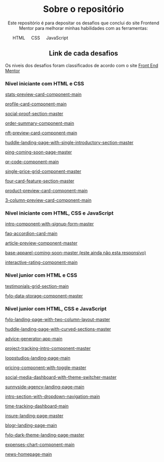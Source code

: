 <h1 align="center">Sobre o repositório</h1>
<p align="center" style="display:block; max-wdth: 300px;">Este repositório é para depositar os desafios que conclui do site Frontend Mentor para melhorar minhas habilidades com as ferramentas:<p>
<ul style="display: flex; align-items: center; column-gap: 20px; list-style: none;">
  <li>HTML</li>
  <li>CSS</li>
  <li>JavaScript</li>
</ul>

<h2 align="center">Link de cada desafios</h2>

<p>Os niveis dos desafios foram classificados de acordo com o site <a href="https://www.frontendmentor.io/home">Front End Mentor</a></p>

<h3>Nivel iniciante com HTML e CSS</h3>

<a href="https://vinicius-pereira-souza.github.io/challenges-frontend-mentor/newbie/html-css/01-stats-preview-card-component-main/">stats-preview-card-component-main</a>

<a href="https://vinicius-pereira-souza.github.io/challenges-frontend-mentor/newbie/html-css/02-profile-card-component-main/">profile-card-component-main</a>

<a href="https://vinicius-pereira-souza.github.io/challenges-frontend-mentor/newbie/html-css/03-social-proof-section-master/">social-proof-section-master</a>

<a href="https://vinicius-pereira-souza.github.io/challenges-frontend-mentor/newbie/html-css/04-order-summary-component-main/">order-summary-component-main</a>

<a href="https://vinicius-pereira-souza.github.io/challenges-frontend-mentor/newbie/html-css/05-nft-preview-card-component-main">nft-preview-card-component-main</a>

<a href="https://vinicius-pereira-souza.github.io/challenges-frontend-mentor/newbie/html-css/06-huddle-landing-page-with-single-introductory-section-master">huddle-landing-page-with-single-introductory-section-master</a>

<a href="https://vinicius-pereira-souza.github.io/challenges-frontend-mentor/newbie/html-css/07-ping-coming-soon-page-master">ping-coming-soon-page-master</a>

<a href="https://vinicius-pereira-souza.github.io/challenges-frontend-mentor/newbie/html-css/08-qr-code-component-main">qr-code-component-main</a>

<a href="https://vinicius-pereira-souza.github.io/challenges-frontend-mentor/newbie/html-css/09-single-price-grid-component-master">single-price-grid-component-master</a>

<a href="https://vinicius-pereira-souza.github.io/challenges-frontend-mentor/newbie/html-css/10-four-card-feature-section-master">four-card-feature-section-master</a>

<a href="https://vinicius-pereira-souza.github.io/challenges-frontend-mentor/newbie/html-css/11-product-preview-card-component-main">product-preview-card-component-main</a>

<a href="https://vinicius-pereira-souza.github.io/challenges-frontend-mentor/newbie/html-css/12-3-column-preview-card-component-main">3-column-preview-card-component-main</a>

<h3>Nivel iniciante com HTML, CSS e JavaScript</h3>

<a href="https://vinicius-pereira-souza.github.io/challenges-frontend-mentor/newbie/html-css-js/01-intro-component-with-signup-form-master/">intro-component-with-signup-form-master</a>

<a href="https://vinicius-pereira-souza.github.io/challenges-frontend-mentor/newbie/html-css-js/02-faq-accordion-card-main">faq-accordion-card-main</a>

<a href="https://vinicius-pereira-souza.github.io/challenges-frontend-mentor/newbie/html-css-js/03-article-preview-component-master">article-preview-component-master</a>

<a href="https://vinicius-pereira-souza.github.io/challenges-frontend-mentor/newbie/html-css-js/04-base-apparel-coming-soon-master">base-apparel-coming-soon-master (este ainda não esta responsivo)</a> 

<a href="https://vinicius-pereira-souza.github.io/challenges-frontend-mentor/newbie/html-css-js/05-interactive-rating-component-main">interactive-rating-component-main</a>

<h3>Nivel junior com HTML e CSS</h3>

<a href="https://vinicius-pereira-souza.github.io/challenges-frontend-mentor/junior/html-css/01-testimonials-grid-section-main/">testimonials-grid-section-main</a>

<a href="https://vinicius-pereira-souza.github.io/challenges-frontend-mentor/junior/html-css/02-fylo-data-storage-component-master/">fylo-data-storage-component-master</a>

<h3>Nivel junior com HTML, CSS e JavaScript</h3>

<a href="https://vinicius-pereira-souza.github.io/challenges-frontend-mentor/junior/html-css-js/01-fylo-landing-page-with-two-column-layout-master/">fylo-landing-page-with-two-column-layout-master</a>

<a href="https://vinicius-pereira-souza.github.io/challenges-frontend-mentor/junior/html-css-js/02-huddle-landing-page-with-curved-sections-master">huddle-landing-page-with-curved-sections-master</a>

<a href="https://vinicius-pereira-souza.github.io/challenges-frontend-mentor/junior/html-css-js/03-advice-generator-app-main">advice-generator-app-main</a>

<a href="https://vinicius-pereira-souza.github.io/challenges-frontend-mentor/junior/html-css-js/04-project-tracking-intro-component-master">project-tracking-intro-component-master</a>

<a href="https://vinicius-pereira-souza.github.io/challenges-frontend-mentor/junior/html-css-js/05-loopstudios-landing-page-main">loopstudios-landing-page-main</a>

<a href="https://vinicius-pereira-souza.github.io/challenges-frontend-mentor/junior/html-css-js/06-pricing-component-with-toggle-master">pricing-component-with-toggle-master</a>

<a href="https://vinicius-pereira-souza.github.io/challenges-frontend-mentor/junior/html-css-js/07-social-media-dashboard-with-theme-switcher-master">social-media-dashboard-with-theme-switcher-master</a>

<a href="https://vinicius-pereira-souza.github.io/challenges-frontend-mentor/junior/html-css-js/08-sunnyside-agency-landing-page-main">sunnyside-agency-landing-page-main</a>

<a href="https://vinicius-pereira-souza.github.io/challenges-frontend-mentor/junior/html-css-js/09-intro-section-with-dropdown-navigation-main">intro-section-with-dropdown-navigation-main</a>

<a href="https://vinicius-pereira-souza.github.io/challenges-frontend-mentor/junior/html-css-js/10-time-tracking-dashboard-main">time-tracking-dashboard-main</a>

<a href="https://vinicius-pereira-souza.github.io/challenges-frontend-mentor/junior/html-css-js/11-insure-landing-page-master">insure-landing-page-master</a>

<a href="https://vinicius-pereira-souza.github.io/challenges-frontend-mentor/junior/html-css-js/12-blogr-landing-page-main">blogr-landing-page-main</a>

<a href="https://vinicius-pereira-souza.github.io/challenges-frontend-mentor/junior/html-css-js/13-fylo-dark-theme-landing-page-master">fylo-dark-theme-landing-page-master</a>

<a href="https://vinicius-pereira-souza.github.io/challenges-frontend-mentor/junior/html-css-js/14-expenses-chart-component-main">expenses-chart-component-main</a>

<a href="https://vinicius-pereira-souza.github.io/challenges-frontend-mentor/junior/html-css-js/15-news-homepage-main">news-homepage-main</a>

